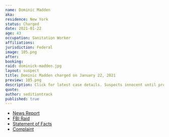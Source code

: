 ```yaml
---
name: Dominic Madden
aka:
residence: New York
status: Charged
date: 2021-01-22
age: 43
occupation: Sanitation Worker
affiliations:
jurisdiction: Federal
image: 105.png
after:
booking:
raid: dominick-madden.jpg
layout: suspect
title: Dominic Madden charged on January 22, 2021
preview: 105.png
description: Click for latest case details. Suspects innocent until proven guilty.
quote:
author: seditiontrack
published: true
---
```


- [News Report](https://brooklyneagle.com/articles/2021/01/22/brooklyn-sanitation-worker-arrested-after-feds-idd-him-as-part-of-capitol-mob/)
- [FBI Raid](https://abc7ny.com/local-dc-riot-arrests-nyc-sanitation-worker-arrested/9900913/)
- [Statement of Facts](https://www.justice.gov/opa/page/file/1358876/download)
- [Complaint](https://www.justice.gov/opa/page/file/1359536/download)